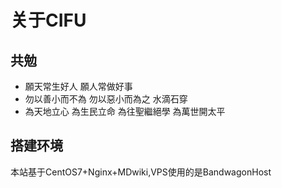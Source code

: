 关于CIFU
=======

共勉
----
- 願天常生好人 願人常做好事
- 勿以善小而不為 勿以惡小而為之 水滴石穿
- 為天地立心 為生民立命 為往聖繼絕學 為萬世開太平

搭建环境
---------
本站基于CentOS7+Nginx+MDwiki,VPS使用的是BandwagonHost
